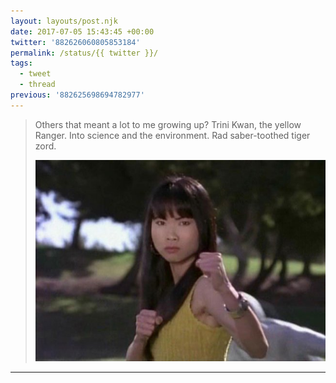 ```yaml
---
layout: layouts/post.njk
date: 2017-07-05 15:43:45 +00:00
twitter: '882626060805853184'
permalink: /status/{{ twitter }}/
tags: 
  - tweet
  - thread
previous: '882625698694782977'
---
```


> Others that meant a lot to me growing up? Trini Kwan, the yellow Ranger. Into science and the environment. Rad saber-toothed tiger zord. 
> 
> ![Trini Kwan](/img/882626060805853184-DD-3uH3UIAM8SVZ.jpg)

---
